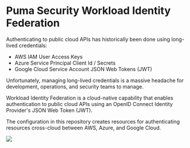 # Puma Security Workload Identity Federation

Authenticating to public cloud APIs has historically been done using long-lived credentials:

* AWS IAM User Access Keys
* Azure Service Principal Client Id / Secrets
* Google Cloud Service Account JSON Web Tokens (JWT)

Unfortunately, managing long-lived credentials is a massive headache for development, operations, and security teams to manage.

Workload Identity Federation is a cloud-native capability that enables authentication to public cloud APIs using an OpenID Connect Identity Provider's JSON Web Token (JWT).

The configuration in this repository creates resources for authenticating resources cross-cloud between AWS, Azure, and Google Cloud.

![](https://pumasecurity.github.io/nymeria/img/cross-cloud-resources.png)
